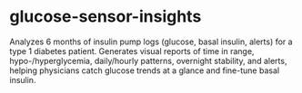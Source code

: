 # glucose-sensor-insights
Analyzes 6 months of insulin pump logs (glucose, basal insulin, alerts) for a type 1 diabetes patient. Generates visual reports of time in range, hypo-/hyperglycemia, daily/hourly patterns, overnight stability, and alerts, helping physicians catch glucose trends at a glance and fine-tune basal insulin.
